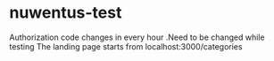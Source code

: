 # nuwentus-test

Authorization code changes in every hour .Need to be changed while testing
The landing  page starts from localhost:3000/categories 
